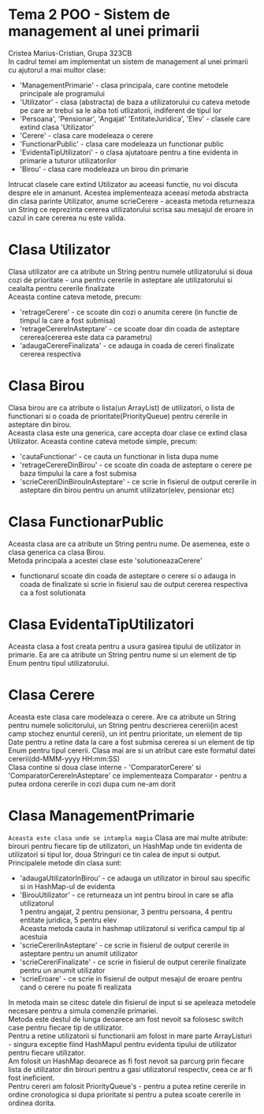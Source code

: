 # Tema 2 POO - Sistem de management al unei primarii
Cristea Marius-Cristian, Grupa 323CB  
In cadrul temei am implementat un sistem de management al unei primarii cu ajutorul a mai multor clase:  
- 'ManagementPrimarie' - clasa principala, care contine metodele principale ale programului
- 'Utilizator' - clasa (abstracta) de baza a utilizatorului cu cateva metode pe care ar trebui sa le aiba toti utlizatorii, indiferent de tipul lor
- 'Persoana', 'Pensionar', 'Angajat' 'EntitateJuridica', 'Elev' - clasele care extind clasa 'Utilizator'
- 'Cerere' - clasa care modeleaza o cerere
- 'FunctionarPublic' - clasa care modeleaza un functionar public 
- 'EvidentaTipUtilizatori' - o clasa ajutatoare pentru a tine evidenta in primarie a tuturor utilizatorilor
- 'Birou' - clasa care modeleaza un birou din primarie

Intrucat clasele care extind Utilizator au aceeasi functie, nu voi discuta despre ele in amanunt. Acestea implementeaza aceeasi metoda abstracta din clasa parinte Utilizator, anume scrieCerere - aceasta metoda returneaza un String ce reprezinta cererea utilizatorului scrisa sau mesajul de eroare in cazul in care cererea nu este valida.

# Clasa Utilizator
Clasa utilizator are ca atribute un String pentru numele utilizatorului si doua cozi de prioritate - una pentru cererile in asteptare ale utilizatorului si cealalta pentru cererile finalizate  
Aceasta contine cateva metode, precum:
- 'retrageCerere' - ce scoate din cozi o anumita cerere (in functie de timpul la care a fost submisa)
- 'retrageCerereInAsteptare' - ce scoate doar din coada de asteptare cererea(cererea este data ca parametru)
- 'adaugaCerereFinalizata' - ce adauga in coada de cereri finalizate cererea respectiva

# Clasa Birou
Clasa birou are ca atribute o lista(un ArrayList) de utilizatori, o lista de functionari si o coada de prioritate(PriorityQueue) pentru cererile in asteptare din birou.  
Aceasta  clasa este una generica, care accepta doar clase ce extind clasa Utilizator.
Aceasta contine cateva metode simple, precum:
- 'cautaFunctionar' - ce cauta un functionar in lista dupa nume
- 'retrageCerereDinBirou' - ce scoate din coada de asteptare o cerere pe baza timpului la care a fost submisa
- 'scrieCereriDinBirouInAsteptare' - ce scrie in fisierul de output cererile in asteptare din birou pentru un anumit utilizator(elev, pensionar etc)

# Clasa FunctionarPublic
Aceasta clasa are ca atribute un String pentru nume. De asemenea, este o clasa generica ca clasa Birou.  
Metoda principala a acestei clase este 'solutioneazaCerere'
- functionarul scoate din coada de asteptare o cerere si o adauga in coada de finalizate si scrie in fisierul sau de output cererea respectiva ca a fost solutionata

# Clasa EvidentaTipUtilizatori
Aceasta clasa a fost creata pentru a usura gasirea tipului de utilizator in primarie. Ea are ca atribute un String pentru nume si un element de tip Enum pentru tipul utilizatorului.

# Clasa Cerere
Aceasta este clasa care modeleaza o cerere. Are ca atribute un String pentru numele solicitorului, un String pentru descrierea cererii(in acest camp stochez enuntul cererii), un int pentru prioritate, un element de tip Date pentru a retine data la care a fost submisa cererea si un element de tip Enum pentru tipul cererii. Clasa mai are si un atribut care este formatul datei cererii(dd-MMM-yyyy HH:mm:SS)  
Clasa contine si doua clase interne - 'ComparatorCerere' si 'ComparatorCerereInAsteptare' ce implementeaza Comparator - pentru a putea ordona cererile in cozi dupa cum ne-am dorit  

# Clasa ManagementPrimarie
`Aceasta este clasa unde se intampla magia`
Clasa are mai multe atribute: birouri pentru fiecare tip de utilizatori, un HashMap unde tin evidenta de utilizatori si tipul lor, doua Stringuri ce tin calea de input si output.  
Principalele metode din clasa sunt:
- 'adaugaUtilizatorInBirou' - ce adauga un utilizator in biroul sau specific si in HashMap-ul de evidenta
- 'BirouUtilizator' - ce returneaza un int pentru biroul in care se afla utilizatorul  
1 pentru angajat, 2 pentru pensionar, 3 pentru persoana, 4 pentru entitate juridica, 5 pentru elev  
Aceasta metoda cauta in hashmap utilizatorul si verifica campul tip al acestuia
- 'scrieCereriInAsteptare' - ce scrie in fisierul de output cererile in asteptare pentru un anumit utilizator
- 'scrieCereriFinalizate' - ce scrie in fisierul de output cererile finalizate pentru un anumit utilizator
- 'scrieEroare' - ce scrie in fisierul de output mesajul de eroare pentru cand o cerere nu poate fi realizata

In metoda main se citesc datele din fisierul de input si se apeleaza metodele necesare pentru a simula comenzile primariei.  
Metoda este destul de lunga deoarece am fost nevoit sa folosesc switch case pentru fiecare tip de utilizator.  
Pentru a retine utilizatorii si functionarii am folost in mare parte ArrayListuri - singura exceptie fiind HashMapul pentru evidenta tipului de utilizator pentru fiecare utilizator.  
Am folosit un HashMap deoarece as fi fost nevoit sa parcurg prin fiecare lista de utilizator din birouri pentru a gasi utilizatorul respectiv, ceea ce ar fi fost ineficient.  
Pentru cereri am folosit PriorityQueue's - pentru a putea retine cererile in ordine cronologica si dupa prioritate si pentru a putea scoate cererile in ordinea dorita.
